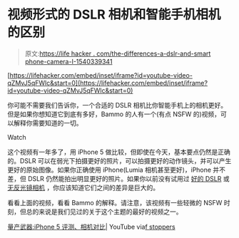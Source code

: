 # 视频形式的 DSLR 相机和智能手机相机的区别

> 原文:[https://life hacker . com/the-differences-a-dslr-and-smart phone-camera-I-1540339341](https://lifehacker.com/the-differences-between-a-dslr-and-smartphone-camera-i-1540339341)

 [https://lifehacker.com/embed/inset/iframe?id=youtube-video-qZMvJ5qFWlc&start=0](https://lifehacker.com/embed/inset/iframe?id=youtube-video-qZMvJ5qFWlc&start=0) 

你可能不需要我们告诉你，一个合适的 DSLR 相机比你智能手机上的相机更好。但是如果你想知道它到底有多好，Bammo 的人有一个(有点 NSFW 的)视频，可以解释你需要知道的一切。

Watch

这个视频有一年多了，用 iPhone 5 做比较，但即使在今天，基本要点仍然是正确的。DSLR 可以在弱光下拍摄更好的照片，可以拍摄更好的动作镜头，并可以产生更好的原始图像。如果你正确使用 iPhone(Lumia 相机甚至更好)，iPhone 并不差，但 DSLR 仍然能拍出明显更好的照片。如果你以前没有试用过 [好的 DSLR](http://lifehacker.com/five-best-dslrs-5982944) 或 [无反光镜相机](http://lifehacker.com/five-best-mirrorless-interchangeable-lens-cameras-5992048) ，你应该知道它们之间的差异是巨大的。

看看上面的视频，看看 Bammo 的解释。请注意，该视频有一些轻微的 NSFW 时刻，但总的来说是我们见过的关于这个主题的最好的视频之一。

[量产武器:iPhone 5 评测、相机对比](http://www.youtube.com/watch?v=qZMvJ5qFWlc)| YouTube via[f stoppers](http://fstoppers.com/how-does-the-iphone-5-camera-compare-to-a-dslr)